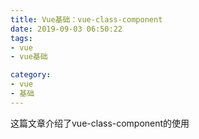 ```yaml
---
title: Vue基础：vue-class-component
date: 2019-09-03 06:50:22
tags:
- vue
- vue基础

category:
- vue
- 基础
---
```


这篇文章介绍了vue-class-component的使用